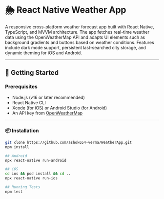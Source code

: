 # 🌦️ React Native Weather App

A responsive cross-platform weather forecast app built with React Native, TypeScript, and MVVM architecture. The app fetches real-time weather data using the OpenWeatherMap API and adapts UI elements such as background gradients and buttons based on weather conditions. Features include dark mode support, persistent last-searched city storage, and dynamic theming for iOS and Android.

---

## 🚀 Getting Started

### Prerequisites

- Node.js (v16 or later recommended)
- React Native CLI
- Xcode (for iOS) or Android Studio (for Android)
- An API key from [OpenWeatherMap](https://openweathermap.org/api)

---

### 📦 Installation

```bash
git clone https://github.com/ashok654-verma/WeatherApp.git
npm install

## Android
npx react-native run-android

## iOS
cd ios && pod install && cd ..
npx react-native run-ios

## Running Tests 
npm test


